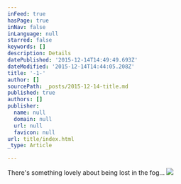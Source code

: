 ```yaml
---
inFeed: true
hasPage: true
inNav: false
inLanguage: null
starred: false
keywords: []
description: Details
datePublished: '2015-12-14T14:49:49.693Z'
dateModified: '2015-12-14T14:44:05.208Z'
title: '-1-'
author: []
sourcePath: _posts/2015-12-14-title.md
published: true
authors: []
publisher:
  name: null
  domain: null
  url: null
  favicon: null
url: title/index.html
_type: Article

---
```

There's something lovely about being lost in the fog...
![](https://the-grid-user-content.s3-us-west-2.amazonaws.com/b6de05ea-4d92-4be6-b678-60d1315f488c.JPG)